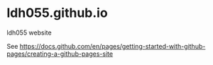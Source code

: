 # ldh055.github.io
ldh055 website

See https://docs.github.com/en/pages/getting-started-with-github-pages/creating-a-github-pages-site
